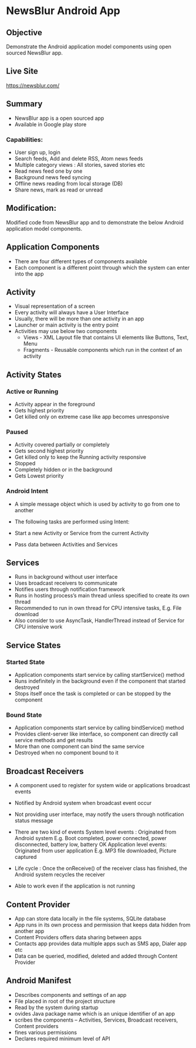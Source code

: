 # NewsBlur Android App

## Objective
Demonstrate the Android application model components using open sourced NewsBlur app.

## Live Site
https://newsblur.com/

## Summary
- NewsBlur app is a open sourced app
- Available in Google play store
### Capabilities:
- User sign up, login
- Search feeds, Add and delete RSS, Atom news feeds
- Multiple category views : All stories, saved stories etc
- Read news feed one by one
- Background news feed syncing
- Offline news reading from local storage (DB)
- Share news, mark as read or unread

## Modification:
Modified code from NewsBlur app and to demonstrate the below Android application model components.

## Application Components
- There are four different types of components available
- Each component is a different point through which the system can enter into the app

## Activity
- Visual representation of a screen
- Every activity will always have a User Interface
- Usually, there will  be more than one activity in an app
- Launcher or main activity is the entry point
- Activities may use below two components
  - Views -  XML Layout file that contains UI elements like Buttons, Text, Menu 
  - Fragments - Reusable components which run in the context of an activity
  
 
## Activity States
### Active or Running 
- Activity appear in the foreground
- Gets highest priority
- Get killed only on extreme case like app becomes unresponsive

### Paused 
- Activity covered partially or completely
- Gets second highest priority
- Get killed only to keep the Running activity responsive
- Stopped
- Completely hidden or in the background
- Gets Lowest priority

### Android Intent
- A simple message object which is used by activity to go from one to another

- The following  tasks are performed using Intent:
 - Start a new Activity or Service from the current Activity
 - Pass data between Activities and Services

## Services
- Runs in background without user interface
- Uses broadcast receivers to communicate
- Notifies users through notification framework
- Runs in hosting process’s main thread unless specified to create its own thread
- Recommended to run in own thread for CPU intensive tasks, E.g. File download
- Also consider to use AsyncTask, HandlerThread instead of Service for CPU intensive work

## Service States
### Started State 
- Application components start service by calling startService() method
- Runs indefinitely in the background even if the component that started destroyed
- Stops itself once the task is completed or can be stopped by the component

### Bound State
- Application components start service by calling bindService() method
- Provides client-server like interface, so component can directly call service methods and get results
- More than one component can bind the same service
- Destroyed when no component bound to it


## Broadcast Receivers
- A component used to register for system wide or applications broadcast events
- Notified by Android system when broadcast event occur
- Not providing user interface, may notify the users through notification status message
- There are two kind of events
    System level events : Originated from Android system
        E.g.  Boot completed, power connected, power disconnected, battery low, battery OK
    Application level events: Originated from user application 
        E.g. MP3 file downloaded, Picture captured
        
- Life cycle : Once the onReceive() of the receiver class has finished, the Android system recycles the receiver
- Able to work even if the application is not running

## Content Provider
- App can store data locally in the file systems, SQLite database
- App runs in its own process and permission that keeps data hidden from another app
- Content Providers offers data sharing between apps
- Contacts app provides data multiple apps such as SMS app, Dialer app etc
- Data can be queried, modified, deleted and added through Content Provider

## Android Manifest
- Describes components and settings of an app
- File placed in root of the project structure
- Read by the system during startup
- ovides Java package name which is an unique identifier of an app
- scribes the components – Activities, Services, Broadcast receivers, Content providers
- fines various permissions
- Declares required minimum level of API 





